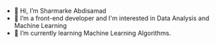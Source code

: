 - 👋 Hi, I’m Sharmarke Abdisamad
- 👀 I’m a front-end developer and I'm interested in Data Analysis and Machine Learning
- 🌱 I’m currently learning Machine Learning Algorithms.


<!---
Qalinle1996/Qalinle1996 is a ✨ special ✨ repository because its `README.md` (this file) appears on your GitHub profile.
You can click the Preview link to take a look at your changes.
--->
